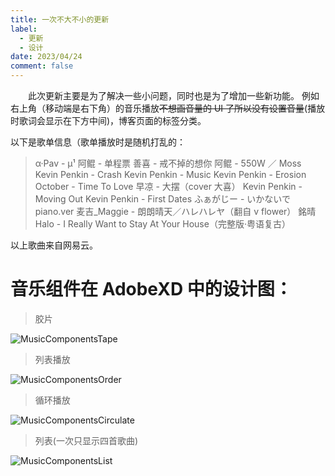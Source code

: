 ```yaml
---
title: 一次不大不小的更新
label:
  - 更新
  - 设计
date: 2023/04/24
comment: false
---
```


&emsp;&emsp;此次更新主要是为了解决一些小问题，同时也是为了增加一些新功能。
例如右上角（移动端是右下角）的音乐播放~~不想画音量的 UI 了所以没有设置音量~~(播放时歌词会显示在下方中间)，博客页面的标签分类。

以下是歌单信息（歌单播放时是随机打乱的：

> α·Pav - μ¹
> 阿鲲 - 单程票
> 善喜 - 戒不掉的想你
> 阿鲲 - 550W ／ Moss
> Kevin Penkin - Crash
> Kevin Penkin - Music
> Kevin Penkin - Erosion
> October - Time To Love
> 早凉 - 大摆（cover 大喜）
> Kevin Penkin - Moving Out
> Kevin Penkin - First Dates
> ふぁがじー - いかないで piano.ver
> 麦吉\_Maggie - 朗朗晴天／ハレハレヤ（翻自 v flower）
> 銘晴 Halo - I Really Want to Stay At Your House（完整版·粤语复古）

以上歌曲来自网易云。

# 音乐组件在 AdobeXD 中的设计图：

> 胶片

![MusicComponentsTape](../../../assets/content/MusicDisc.png)

> 列表播放

![MusicComponentsOrder](../../../assets/content/MusicComponentsOrder.png)

> 循环播放

![MusicComponentsCirculate](../../../assets/content/MusicComponentsCirculate.png)

> 列表(一次只显示四首歌曲)

![MusicComponentsList](../../../assets/content/MusicComponentsList.png)

